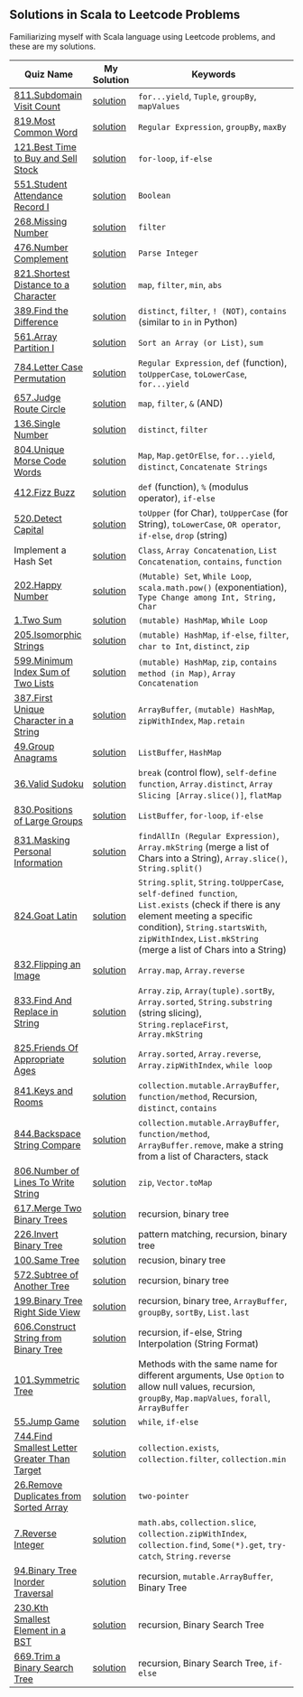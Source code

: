 
## Solutions in Scala to Leetcode Problems

Familiarizing myself with Scala language using Leetcode problems, and these are my solutions. 



| Quiz Name | My Solution | Keywords |
|-----------|-------------|------------------------------|
|[811.Subdomain Visit Count](https://leetcode.com/problems/subdomain-visit-count/description/) |[solution](https://github.com/XD-DENG/leetcode-scala/blob/master/src/811.scala)|`for...yield`, `Tuple`, `groupBy`, `mapValues`|
|[819.Most Common Word](https://leetcode.com/problems/most-common-word/description/)|[solution](https://github.com/XD-DENG/leetcode-scala/blob/master/src/819.scala)|`Regular Expression`, `groupBy`, `maxBy`|
|[121.Best Time to Buy and Sell Stock](https://leetcode.com/problems/best-time-to-buy-and-sell-stock/description/)|[solution](https://github.com/XD-DENG/leetcode-scala/blob/master/src/121.scala) |`for-loop`, `if-else` |  
|[551.Student Attendance Record I](https://leetcode.com/problems/student-attendance-record-i/description/) |[solution](https://github.com/XD-DENG/leetcode-scala/blob/master/src/551.scala) |`Boolean` |
|[268.Missing Number](https://leetcode.com/problems/missing-number/description/)|[solution](https://github.com/XD-DENG/leetcode-scala/blob/master/src/268.scala)|`filter`|
|[476.Number Complement](https://leetcode.com/problems/number-complement/description/)|[solution](https://github.com/XD-DENG/leetcode-scala/blob/master/src/476.scala)|`Parse Integer`|
|[821.Shortest Distance to a Character](https://leetcode.com/problems/shortest-distance-to-a-character/description/)|[solution](https://github.com/XD-DENG/leetcode-scala/blob/master/src/821.scala)|`map`, `filter`, `min`, `abs`|
|[389.Find the Difference](https://leetcode.com/problems/find-the-difference/description/)|[solution](https://github.com/XD-DENG/leetcode-scala/blob/master/src/389.scala)|`distinct`, `filter`, `! (NOT)`, `contains` (similar to `in` in Python)|
|[561.Array Partition I](https://leetcode.com/problems/array-partition-i/description/)|[solution](https://github.com/XD-DENG/leetcode-scala/blob/master/src/561.scala)|`Sort an Array (or List)`, `sum`|
|[784.Letter Case Permutation](https://leetcode.com/problems/letter-case-permutation/description/)|[solution](https://github.com/XD-DENG/leetcode-scala/blob/master/src/784.scala)|`Regular Expression`, `def` (function), `toUpperCase`, `toLowerCase`, `for...yield`|
|[657.Judge Route Circle](https://leetcode.com/problems/judge-route-circle/description/)|[solution](https://github.com/XD-DENG/leetcode-scala/blob/master/src/657.scala)|`map`, `filter`, `&` (AND)|
|[136.Single Number](https://leetcode.com/problems/single-number/description/)|[solution](https://github.com/XD-DENG/leetcode-scala/blob/master/src/136.scala)|`distinct`, `filter`|
|[804.Unique Morse Code Words](https://leetcode.com/problems/unique-morse-code-words/description/)|[solution](https://github.com/XD-DENG/leetcode-scala/blob/master/src/804.scala)|`Map`, `Map.getOrElse`, `for...yield`, `distinct`, `Concatenate Strings`|
|[412.Fizz Buzz](https://leetcode.com/problems/fizz-buzz/description/)|[solution](https://github.com/XD-DENG/leetcode-scala/blob/master/src/412.scala)|`def` (function), `%` (modulus operator), `if-else`|
|[520.Detect Capital](https://leetcode.com/problems/detect-capital/description/)|[solution](https://github.com/XD-DENG/leetcode-scala/blob/master/src/520.scala)|`toUpper` (for Char), `toUpperCase` (for String), `toLowerCase`, `OR operator`, `if-else`, `drop` (string)|
|Implement a Hash Set|[solution](https://github.com/XD-DENG/leetcode-scala/blob/master/src/MyHashSet.scala)|`Class`, `Array Concatenation`, `List Concatenation`, `contains`, `function`|
|[202.Happy Number](https://leetcode.com/problems/happy-number/description/)|[solution](https://github.com/XD-DENG/leetcode-scala/blob/master/src/202.scala)|`(Mutable) Set`, `While Loop`, `scala.math.pow()` (exponentiation), `Type Change among Int, String, Char`|
|[1.Two Sum](https://leetcode.com/problems/two-sum/description/)|[solution](https://github.com/XD-DENG/leetcode-scala/blob/master/src/1.scala)|`(mutable) HashMap`, `While Loop`|
|[205.Isomorphic Strings](https://leetcode.com/problems/isomorphic-strings/description/)|[solution](https://github.com/XD-DENG/leetcode-scala/blob/master/src/205.scala)|`(mutable) HashMap`, `if-else`, `filter`, `char to Int`, `distinct`, `zip`|
|[599.Minimum Index Sum of Two Lists](https://leetcode.com/problems/minimum-index-sum-of-two-lists/description/)|[solution](https://github.com/XD-DENG/leetcode-scala/blob/master/src/599.scala)|`(mutable) HashMap`, `zip`, `contains method (in Map)`, `Array Concatenation`|
|[387.First Unique Character in a String](https://leetcode.com/problems/first-unique-character-in-a-string/description/)|[solution](https://github.com/XD-DENG/leetcode-scala/blob/master/src/387.scala)|`ArrayBuffer`, `(mutable) HashMap`, `zipWithIndex`, `Map.retain`|
|[49.Group Anagrams](https://leetcode.com/problems/group-anagrams/description/)|[solution](https://github.com/XD-DENG/leetcode-scala/blob/master/src/49.scala)|`ListBuffer`, `HashMap`|
|[36.Valid Sudoku](https://leetcode.com/problems/valid-sudoku/description/)|[solution](https://github.com/XD-DENG/leetcode-scala/blob/master/src/36.scala)|`break` (control flow), `self-define function`, `Array.distinct`, `Array Slicing [Array.slice()]`, `flatMap`|
|[830.Positions of Large Groups](https://leetcode.com/problems/positions-of-large-groups/description/)|[solution](https://github.com/XD-DENG/leetcode-scala/blob/master/src/830.scala)|`ListBuffer`, `for-loop`, `if-else`|
|[831.Masking Personal Information](https://leetcode.com/problems/masking-personal-information/description/)|[solution](https://github.com/XD-DENG/leetcode-scala/blob/master/src/831.scala)|`findAllIn (Regular Expression)`, `Array.mkString` (merge a list of Chars into a String), `Array.slice()`, `String.split()`|
|[824.Goat Latin](https://leetcode.com/problems/goat-latin/description/)|[solution](https://github.com/XD-DENG/leetcode-scala/blob/master/src/824.scala)|`String.split`, `String.toUpperCase`, `self-defined function`, `List.exists` (check if there is any element meeting a specific condition), `String.startsWith`, `zipWithIndex`, `List.mkString` (merge a list of Chars into a String)|
|[832.Flipping an Image](https://leetcode.com/problems/flipping-an-image/description/)|[solution](https://github.com/XD-DENG/leetcode-scala/blob/master/src/832.scala)|`Array.map`, `Array.reverse`|
|[833.Find And Replace in String](https://leetcode.com/problems/find-and-replace-in-string/description/)|[solution](https://github.com/XD-DENG/leetcode-scala/blob/master/src/833.scala)|`Array.zip`, `Array(tuple).sortBy`, `Array.sorted`, `String.substring` (string slicing), `String.replaceFirst`, `Array.mkString`|
|[825.Friends Of Appropriate Ages](https://leetcode.com/problems/friends-of-appropriate-ages/description/)|[solution](https://github.com/XD-DENG/leetcode-scala/blob/master/src/825.scala)|`Array.sorted`, `Array.reverse`, `Array.zipWithIndex`, `while loop`|
|[841.Keys and Rooms](https://leetcode.com/problems/keys-and-rooms/description/)|[solution](https://github.com/XD-DENG/leetcode-scala/blob/master/src/841.scala)|`collection.mutable.ArrayBuffer`, `function/method`, Recursion, `distinct`, `contains`|
|[844.Backspace String Compare](https://leetcode.com/problems/backspace-string-compare/description/)|[solution](https://github.com/XD-DENG/leetcode-scala/blob/master/src/844.scala)|`collection.mutable.ArrayBuffer`, `function/method`, `ArrayBuffer.remove`, make a string from a list of Characters, stack|
|[806.Number of Lines To Write String](https://leetcode.com/problems/number-of-lines-to-write-string/description/)|[solution](https://github.com/XD-DENG/leetcode-scala/blob/master/src/806.scala)|`zip`, `Vector.toMap`|
|[617.Merge Two Binary Trees](https://leetcode.com/problems/merge-two-binary-trees/description/)|[solution](https://github.com/XD-DENG/leetcode-scala/blob/master/src/617.scala)|recursion, binary tree|
|[226.Invert Binary Tree](https://leetcode.com/problems/invert-binary-tree/description/)|[solution](https://github.com/XD-DENG/leetcode-scala/blob/master/src/226.scala)|pattern matching, recursion, binary tree|
|[100.Same Tree](https://leetcode.com/problems/same-tree/description/)|[solution](https://github.com/XD-DENG/leetcode-scala/blob/master/src/100.scala)|recusion, binary tree|
|[572.Subtree of Another Tree](https://leetcode.com/problems/subtree-of-another-tree/description/)|[solution](https://github.com/XD-DENG/leetcode-scala/blob/master/src/572.scala)|recursion, binary tree|
|[199.Binary Tree Right Side View](https://leetcode.com/problems/binary-tree-right-side-view/description/)|[solution](https://github.com/XD-DENG/leetcode-scala/blob/master/src/199.scala)|recursion, binary tree, `ArrayBuffer`, `groupBy`, `sortBy`, `List.last`|
|[606.Construct String from Binary Tree](https://leetcode.com/problems/construct-string-from-binary-tree/description/)|[solution](https://github.com/XD-DENG/leetcode-scala/blob/master/src/606.scala)|recursion, if-else, String Interpolation (String Format)|
|[101.Symmetric Tree](https://leetcode.com/problems/symmetric-tree/description/)|[solution](https://github.com/XD-DENG/leetcode-scala/blob/master/src/101.scala)|Methods with the same name for different arguments, Use `Option` to allow null values, recursion, `groupBy`, `Map.mapValues`, `forall`, `ArrayBuffer`|
|[55.Jump Game](https://leetcode.com/problems/jump-game/description/)|[solution](https://github.com/XD-DENG/leetcode-scala/blob/master/src/55.scala)|`while`, `if-else`|
|[744.Find Smallest Letter Greater Than Target](https://leetcode.com/problems/find-smallest-letter-greater-than-target/description/)|[solution](https://github.com/XD-DENG/leetcode-scala/blob/master/src/744.scala)|`collection.exists`, `collection.filter`, `collection.min`|
|[26.Remove Duplicates from Sorted Array](https://leetcode.com/problems/remove-duplicates-from-sorted-array/description/)|[solution](https://github.com/XD-DENG/leetcode-scala/blob/master/src/26.scala)|`two-pointer`|
|[7.Reverse Integer](https://leetcode.com/problems/reverse-integer/description/)|[solution](https://github.com/XD-DENG/leetcode-scala/blob/master/src/7.scala)|`math.abs`, `collection.slice`, `collection.zipWithIndex`, `collection.find`, `Some(*).get`, `try-catch`, `String.reverse`|
|[94.Binary Tree Inorder Traversal](https://leetcode.com/problems/binary-tree-inorder-traversal/description/)|[solution](https://github.com/XD-DENG/leetcode-scala/blob/master/src/94.scala)|recursion, `mutable.ArrayBuffer`, Binary Tree|
|[230.Kth Smallest Element in a BST](https://leetcode.com/problems/kth-smallest-element-in-a-bst/description/)|[solution](https://github.com/XD-DENG/leetcode-scala/blob/master/src/230.scala)|recursion, Binary Search Tree|
|[669.Trim a Binary Search Tree](https://leetcode.com/problems/trim-a-binary-search-tree/description/)|[solution](https://github.com/XD-DENG/leetcode-scala/blob/master/src/669.scala)|recursion, Binary Search Tree, `if-else`|